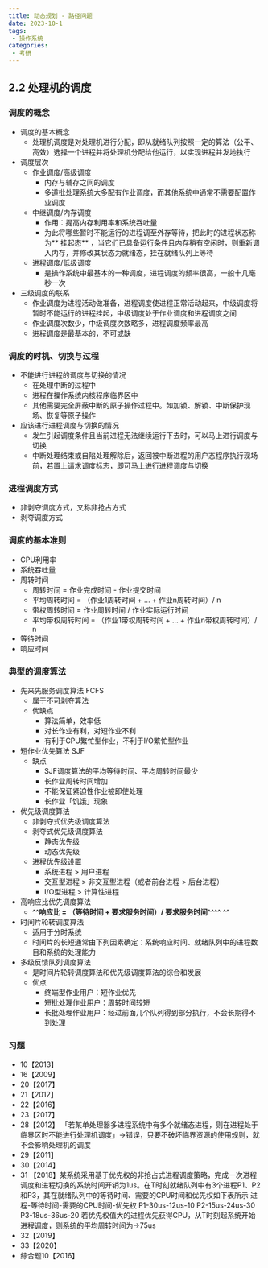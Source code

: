 ```yaml
---
title: 动态规划 - 路径问题
date: 2023-10-1
tags:
 - 操作系统
categories:
 - 考研
---
```


## 2.2 处理机的调度
### 调度的概念
- 调度的基本概念
    - 处理机调度是对处理机进行分配，即从就绪队列按照一定的算法（公平、高效）选择一个进程并将处理机分配给他运行，以实现进程并发地执行
- 调度层次
    - 作业调度/高级调度
        - 内存与辅存之间的调度
        - 多道批处理系统大多配有作业调度，而其他系统中通常不需要配置作业调度
    - 中继调度/内存调度
        - 作用：提高内存利用率和系统吞吐量
        - 为此将哪些暂时不能运行的进程调至外存等待，把此时的进程状态称为** 挂起态** ，当它们已具备运行条件且内存稍有空闲时，则重新调入内存，并修改其状态为就绪态，挂在就绪队列上等待
    - 进程调度/低级调度
        - 是操作系统中最基本的一种调度，进程调度的频率很高，一般十几毫秒一次
- 三级调度的联系
    - 作业调度为进程活动做准备，进程调度使进程正常活动起来，中级调度将暂时不能运行的进程挂起，中级调度处于作业调度和进程调度之间
    - 作业调度次数少，中级调度次数略多，进程调度频率最高
    - 进程调度是最基本的，不可或缺
### 调度的时机、切换与过程
- 不能进行进程的调度与切换的情况
    - 在处理中断的过程中
    - 进程在操作系统内核程序临界区中
    - 其他需要完全屏蔽中断的原子操作过程中。如加锁、解锁、中断保护现场、恢复等原子操作
- 应该进行进程调度与切换的情况
    - 发生引起调度条件且当前进程无法继续运行下去时，可以马上进行调度与切换
    - 中断处理结束或自陷处理解除后，返回被中断进程的用户态程序执行现场前，若置上请求调度标志，即可马上进行进程调度与切换
### 进程调度方式
- 非剥夺调度方式，又称非抢占方式
- 剥夺调度方式
### 调度的基本准则
- CPU利用率
- 系统吞吐量
- 周转时间
    - 周转时间 = 作业完成时间 - 作业提交时间
    - 平均周转时间 = （作业1周转时间 + ... + 作业n周转时间）/ n
    - 带权周转时间 = 作业周转时间  / 作业实际运行时间
    - 平均带权周转时间 = （作业1带权周转时间 + ... + 作业n带权周转时间）/ n
- 等待时间
- 响应时间
### 典型的调度算法
- 先来先服务调度算法 FCFS
    - 属于不可剥夺算法
    - 优缺点
        - 算法简单，效率低
        - 对长作业有利，对短作业不利
        - 有利于CPU繁忙型作业，不利于I/O繁忙型作业
- 短作业优先算法 SJF
    - 缺点
        - SJF调度算法的平均等待时间、平均周转时间最少
        - 长作业周转时间增加
        - 不能保证紧迫性作业被即使处理
        - 长作业「饥饿」现象
- 优先级调度算法
    - 非剥夺式优先级调度算法
    - 剥夺式优先级调度算法
        - 静态优先级
        - 动态优先级
    - 进程优先级设置
        - 系统进程 > 用户进程
        - 交互型进程 > 非交互型进程（或者前台进程 > 后台进程）
        - I/O型进程 > 计算性进程
- 高响应比优先调度算法
    - ^^**响应比 = （等待时间 + 要求服务时间）/ 要求服务时间**^^^^  ^^ 
- 时间片轮转调度算法
    - 适用于分时系统
    - 时间片的长短通常由下列因素确定：系统响应时间、就绪队列中的进程数目和系统的处理能力
- 多级反馈队列调度算法
    - 是时间片轮转调度算法和优先级调度算法的综合和发展
    - 优点
        - 终端型作业用户：短作业优先
        - 短批处理作业用户：周转时间较短
        - 长批处理作业用户：经过前面几个队列得到部分执行，不会长期得不到处理
### 习题
- 10【2013】
- 16【2009】
- 20【2017】
- 21【2012】
- 22【2016】
- 23【2017】
- 28【2012】 「若某单处理器多进程系统中有多个就绪态进程，则在进程处于临界区时不能进行处理机调度」→错误，只要不破坏临界资源的使用规则，就不会影响处理机的调度
- 29【2011】
- 30【2014】
- 31 【2018】某系统采用基于优先权的非抢占式进程调度策略，完成一次进程调度和进程切换的系统时间开销为1us。在T时刻就绪队列中有3个进程P1、P2和P3，其在就绪队列中的等待时间、需要的CPU时间和优先权如下表所示
进程-等待时间-需要的CPU时间-优先权
P1-30us-12us-10
P2-15us-24us-30
P3-18us-36us-20
若优先权值大的进程优先获得CPU，从T时刻起系统开始进程调度，则系统的平均周转时间为→75us
- 32【2019】
- 33【2020】 
- 综合题10【2016】 

